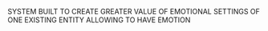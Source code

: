 SYSTEM BUILT TO CREATE GREATER VALUE OF EMOTIONAL SETTINGS OF ONE EXISTING ENTITY ALLOWING TO HAVE EMOTION
